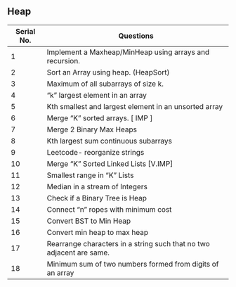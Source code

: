 ## Heap
Serial No. | Questions
| --- | ----------- |
1 | Implement a Maxheap/MinHeap using arrays and recursion.
2 | Sort an Array using heap. (HeapSort)
3 | Maximum of all subarrays of size k.
4 | “k” largest element in an array
5 | Kth smallest and largest element in an unsorted array
6 | Merge “K” sorted arrays. [ IMP ]
7 | Merge 2 Binary Max Heaps
8 | Kth largest sum continuous subarrays
9 | Leetcode- reorganize strings
10 | Merge “K” Sorted Linked Lists [V.IMP]
11 | Smallest range in “K” Lists
12 | Median in a stream of Integers
13 | Check if a Binary Tree is Heap
14 | Connect “n” ropes with minimum cost
15 | Convert BST to Min Heap
16 | Convert min heap to max heap
17 | Rearrange characters in a string such that no two adjacent are same.
18 | Minimum sum of two numbers formed from digits of an array

